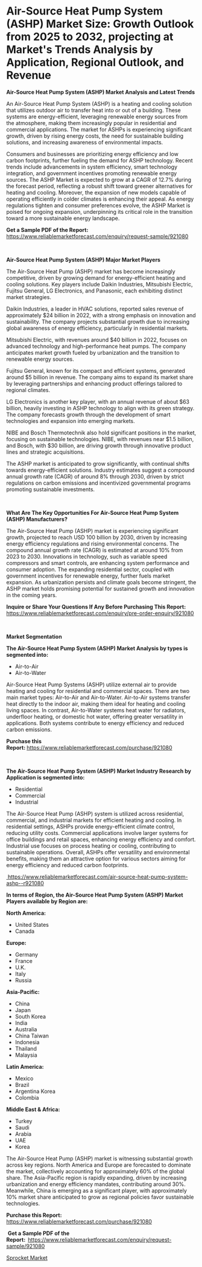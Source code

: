 <p><h1>Air-Source Heat Pump System (ASHP) Market Size: Growth Outlook from 2025 to 2032, projecting at Market's Trends Analysis by Application, Regional Outlook, and Revenue</h1></p><p><strong>Air-Source Heat Pump System (ASHP) Market Analysis and Latest Trends</strong></p>
<p><p>An Air-Source Heat Pump System (ASHP) is a heating and cooling solution that utilizes outdoor air to transfer heat into or out of a building. These systems are energy-efficient, leveraging renewable energy sources from the atmosphere, making them increasingly popular in residential and commercial applications. The market for ASHPs is experiencing significant growth, driven by rising energy costs, the need for sustainable building solutions, and increasing awareness of environmental impacts. </p><p>Consumers and businesses are prioritizing energy efficiency and low carbon footprints, further fueling the demand for ASHP technology. Recent trends include advancements in system efficiency, smart technology integration, and government incentives promoting renewable energy sources. The ASHP Market is expected to grow at a CAGR of 12.7% during the forecast period, reflecting a robust shift toward greener alternatives for heating and cooling. Moreover, the expansion of new models capable of operating efficiently in colder climates is enhancing their appeal. As energy regulations tighten and consumer preferences evolve, the ASHP Market is poised for ongoing expansion, underpinning its critical role in the transition toward a more sustainable energy landscape.</p></p>
<p><strong>Get a Sample PDF of the Report:&nbsp;</strong> <a href="https://www.reliablemarketforecast.com/enquiry/request-sample/921080?utm_campaign=2620&utm_medium=2&utm_source=Github&utm_content=ia&utm_term=23022025&utm_id=air-source-heat-pump-system-ashp">https://www.reliablemarketforecast.com/enquiry/request-sample/921080</a></p>
<p>&nbsp;</p>
<p><strong>Air-Source Heat Pump System (ASHP) Major Market Players</strong></p>
<p><p>The Air-Source Heat Pump (ASHP) market has become increasingly competitive, driven by growing demand for energy-efficient heating and cooling solutions. Key players include Daikin Industries, Mitsubishi Electric, Fujitsu General, LG Electronics, and Panasonic, each exhibiting distinct market strategies.</p><p>Daikin Industries, a leader in HVAC solutions, reported sales revenue of approximately $24 billion in 2022, with a strong emphasis on innovation and sustainability. The company projects substantial growth due to increasing global awareness of energy efficiency, particularly in residential markets.</p><p>Mitsubishi Electric, with revenues around $40 billion in 2022, focuses on advanced technology and high-performance heat pumps. The company anticipates market growth fueled by urbanization and the transition to renewable energy sources.</p><p>Fujitsu General, known for its compact and efficient systems, generated around $5 billion in revenue. The company aims to expand its market share by leveraging partnerships and enhancing product offerings tailored to regional climates.</p><p>LG Electronics is another key player, with an annual revenue of about $63 billion, heavily investing in ASHP technology to align with its green strategy. The company forecasts growth through the development of smart technologies and expansion into emerging markets.</p><p>NIBE and Bosch Thermotechnik also hold significant positions in the market, focusing on sustainable technologies. NIBE, with revenues near $1.5 billion, and Bosch, with $30 billion, are driving growth through innovative product lines and strategic acquisitions.</p><p>The ASHP market is anticipated to grow significantly, with continual shifts towards energy-efficient solutions. Industry estimates suggest a compound annual growth rate (CAGR) of around 8% through 2030, driven by strict regulations on carbon emissions and incentivized governmental programs promoting sustainable investments.</p></p>
<p>&nbsp;</p>
<p><strong>What Are The Key Opportunities For Air-Source Heat Pump System (ASHP) Manufacturers?</strong></p>
<p><p>The Air-Source Heat Pump (ASHP) market is experiencing significant growth, projected to reach USD 100 billion by 2030, driven by increasing energy efficiency regulations and rising environmental concerns. The compound annual growth rate (CAGR) is estimated at around 10% from 2023 to 2030. Innovations in technology, such as variable speed compressors and smart controls, are enhancing system performance and consumer adoption. The expanding residential sector, coupled with government incentives for renewable energy, further fuels market expansion. As urbanization persists and climate goals become stringent, the ASHP market holds promising potential for sustained growth and innovation in the coming years.</p></p>
<p><strong>Inquire or Share Your Questions If Any Before Purchasing This Report:</strong> <a href="https://www.reliablemarketforecast.com/enquiry/pre-order-enquiry/921080?utm_campaign=2620&utm_medium=2&utm_source=Github&utm_content=ia&utm_term=23022025&utm_id=air-source-heat-pump-system-ashp">https://www.reliablemarketforecast.com/enquiry/pre-order-enquiry/921080</a></p>
<p>&nbsp;</p>
<p><strong>Market Segmentation</strong></p>
<p><strong>The Air-Source Heat Pump System (ASHP) Market Analysis by types is segmented into:</strong></p>
<p><ul><li>Air-to-Air</li><li>Air-to-Water</li></ul></p>
<p><p>Air-Source Heat Pump Systems (ASHP) utilize external air to provide heating and cooling for residential and commercial spaces. There are two main market types: Air-to-Air and Air-to-Water. Air-to-Air systems transfer heat directly to the indoor air, making them ideal for heating and cooling living spaces. In contrast, Air-to-Water systems heat water for radiators, underfloor heating, or domestic hot water, offering greater versatility in applications. Both systems contribute to energy efficiency and reduced carbon emissions.</p></p>
<p><strong>Purchase this Report:&nbsp;</strong><a href="https://www.reliablemarketforecast.com/purchase/921080?utm_campaign=2620&utm_medium=2&utm_source=Github&utm_content=ia&utm_term=23022025&utm_id=air-source-heat-pump-system-ashp">https://www.reliablemarketforecast.com/purchase/921080</a></p>
<p>&nbsp;</p>
<p><strong>The Air-Source Heat Pump System (ASHP) Market Industry Research by Application is segmented into:</strong></p>
<p><ul><li>Residential</li><li>Commercial</li><li>Industrial</li></ul></p>
<p><p>The Air-Source Heat Pump (ASHP) system is utilized across residential, commercial, and industrial markets for efficient heating and cooling. In residential settings, ASHPs provide energy-efficient climate control, reducing utility costs. Commercial applications involve larger systems for office buildings and retail spaces, enhancing energy efficiency and comfort. Industrial use focuses on process heating or cooling, contributing to sustainable operations. Overall, ASHPs offer versatility and environmental benefits, making them an attractive option for various sectors aiming for energy efficiency and reduced carbon footprints.</p></p>
<p><a href="https://www.reliablemarketforecast.com/air-source-heat-pump-system-ashp--r921080?utm_campaign=2620&utm_medium=2&utm_source=Github&utm_content=ia&utm_term=23022025&utm_id=air-source-heat-pump-system-ashp">&nbsp;https://www.reliablemarketforecast.com/air-source-heat-pump-system-ashp--r921080</a></p>
<p><strong>In terms of Region, the Air-Source Heat Pump System (ASHP) Market Players available by Region are:</strong></p>
<p>
    <p> <strong> North America: </strong>
        <ul>
            <li>United States</li>
            <li>Canada</li>
        </ul>
        </p> 
    <p> <strong> Europe: </strong>
        <ul>
            <li>Germany</li>
            <li>France</li>
            <li>U.K.</li>
            <li>Italy</li>
            <li>Russia</li>
        </ul>
        </p> 
    <p> <strong> Asia-Pacific: </strong>
        <ul>
            <li>China</li>
            <li>Japan</li>
            <li>South Korea</li>
            <li>India</li>
            <li>Australia</li>
            <li>China Taiwan</li>
            <li>Indonesia</li>
            <li>Thailand</li>
            <li>Malaysia</li>
        </ul>
        </p> 
    <p> <strong> Latin America: </strong>
        <ul>
            <li>Mexico</li>
            <li>Brazil</li>
            <li>Argentina Korea</li>
            <li>Colombia</li>
        </ul>
        </p> 
    <p> <strong> Middle East & Africa: </strong>
        <ul>
            <li>Turkey</li>
            <li>Saudi</li>
            <li>Arabia</li>
            <li>UAE</li>
            <li>Korea</li>
        </ul>
    </p>
    </p>
<p><p>The Air-Source Heat Pump (ASHP) market is witnessing substantial growth across key regions. North America and Europe are forecasted to dominate the market, collectively accounting for approximately 60% of the global share. The Asia-Pacific region is rapidly expanding, driven by increasing urbanization and energy efficiency mandates, contributing around 30%. Meanwhile, China is emerging as a significant player, with approximately 10% market share anticipated to grow as regional policies favor sustainable technologies.</p></p>
<p><strong>Purchase this Report: </strong><a href="https://www.reliablemarketforecast.com/purchase/921080?utm_campaign=2620&utm_medium=2&utm_source=Github&utm_content=ia&utm_term=23022025&utm_id=air-source-heat-pump-system-ashp">https://www.reliablemarketforecast.com/purchase/921080</a></p>
<p>&nbsp;<strong>Get a Sample PDF of the Report:&nbsp;&nbsp;</strong><a href="https://www.reliablemarketforecast.com/enquiry/request-sample/921080?utm_campaign=2620&utm_medium=2&utm_source=Github&utm_content=ia&utm_term=23022025&utm_id=air-source-heat-pump-system-ashp">https://www.reliablemarketforecast.com/enquiry/request-sample/921080</a></p>
<p><strong></strong></p>
<p><p><a href="https://github.com/vitrilaoire/Market-Research-Report-List-1/blob/main/sprocket-market.md?utm_campaign=2620&utm_medium=2&utm_source=Github&utm_content=ia&utm_term=23022025&utm_id=air-source-heat-pump-system-ashp">Sprocket Market</a></p></p>
